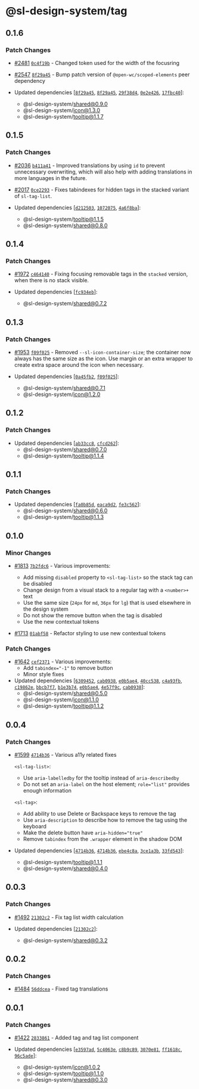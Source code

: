 # @sl-design-system/tag

## 0.1.6

### Patch Changes

- [#2481](https://github.com/sl-design-system/components/pull/2481) [`0c4f19b`](https://github.com/sl-design-system/components/commit/0c4f19beb6f66b6cba944c6bc4589252113554fb) - Changed token used for the width of the focusring

- [#2547](https://github.com/sl-design-system/components/pull/2547) [`8f29a45`](https://github.com/sl-design-system/components/commit/8f29a4527d8fbe2bace08e32e31ba93aee0baf68) - Bump patch version of `@open-wc/scoped-elements` peer dependency

- Updated dependencies [[`8f29a45`](https://github.com/sl-design-system/components/commit/8f29a4527d8fbe2bace08e32e31ba93aee0baf68), [`8f29a45`](https://github.com/sl-design-system/components/commit/8f29a4527d8fbe2bace08e32e31ba93aee0baf68), [`29f38d4`](https://github.com/sl-design-system/components/commit/29f38d4a44003f63e20965ed176dfa9bc16851e7), [`0e2e426`](https://github.com/sl-design-system/components/commit/0e2e426041997a299f3e35bcde499909d62f7ce9), [`17fbc40`](https://github.com/sl-design-system/components/commit/17fbc404a27bada6a5013c84c34a2936de604f16)]:
  - @sl-design-system/shared@0.9.0
  - @sl-design-system/icon@1.3.0
  - @sl-design-system/tooltip@1.1.7

## 0.1.5

### Patch Changes

- [#2036](https://github.com/sl-design-system/components/pull/2036) [`b411a41`](https://github.com/sl-design-system/components/commit/b411a415b496b0ca15677b58ca41c7d770833b6e) - Improved translations by using `id` to prevent unnecessary overwriting, which will also help with adding translations in more languages in the future.

- [#2017](https://github.com/sl-design-system/components/pull/2017) [`0ce2293`](https://github.com/sl-design-system/components/commit/0ce22939899889ab60bdd387ff88a10fa9d7f84e) - Fixes tabindexes for hidden tags in the stacked variant of `sl-tag-list`.

- Updated dependencies [[`d212503`](https://github.com/sl-design-system/components/commit/d21250333818c229635688c01a139b57ccd5ec86), [`1072075`](https://github.com/sl-design-system/components/commit/1072075e3f1b5f0bf8b07dc1f89fd39b9f7103d0), [`4a6f8ba`](https://github.com/sl-design-system/components/commit/4a6f8ba02f49e8be7b37028c9b6a558ad91d9664)]:
  - @sl-design-system/tooltip@1.1.5
  - @sl-design-system/shared@0.8.0

## 0.1.4

### Patch Changes

- [#1972](https://github.com/sl-design-system/components/pull/1972) [`c464140`](https://github.com/sl-design-system/components/commit/c46414048767d65a8489feae054904b9c12df8f5) - Fixing focusing removable tags in the `stacked` version, when there is no stack visible.

- Updated dependencies [[`fc934eb`](https://github.com/sl-design-system/components/commit/fc934eba9f2049fda27d1e3f7c879789eea6254c)]:
  - @sl-design-system/shared@0.7.2

## 0.1.3

### Patch Changes

- [#1953](https://github.com/sl-design-system/components/pull/1953) [`f09f025`](https://github.com/sl-design-system/components/commit/f09f0259b4c0fb0a139974431b8a4bad7d9df6c8) - Removed `--sl-icon-container-size`; the container now always has the same size as the icon. Use margin or an extra wrapper to create extra space around the icon when necessary.

- Updated dependencies [[`0a45fb2`](https://github.com/sl-design-system/components/commit/0a45fb23105fce305650c96c5962afe0bb10b930), [`f09f025`](https://github.com/sl-design-system/components/commit/f09f0259b4c0fb0a139974431b8a4bad7d9df6c8)]:
  - @sl-design-system/shared@0.7.1
  - @sl-design-system/icon@1.2.0

## 0.1.2

### Patch Changes

- Updated dependencies [[`ab33cc8`](https://github.com/sl-design-system/components/commit/ab33cc86cc01480fb20206be689f9bbdb62bf0ad), [`cfcd262`](https://github.com/sl-design-system/components/commit/cfcd262dd65859170196af041f1f6bdceefaf4f5)]:
  - @sl-design-system/shared@0.7.0
  - @sl-design-system/tooltip@1.1.4

## 0.1.1

### Patch Changes

- Updated dependencies [[`fa0b85d`](https://github.com/sl-design-system/components/commit/fa0b85d46c08018cd43de432c3a9705e7aede2c8), [`eaca9d2`](https://github.com/sl-design-system/components/commit/eaca9d24a6086d7a60dc5efc5332f16e80485d36), [`fe3c562`](https://github.com/sl-design-system/components/commit/fe3c562d4e18ab93e9209aaab1a604774cfba5fb)]:
  - @sl-design-system/shared@0.6.0
  - @sl-design-system/tooltip@1.1.3

## 0.1.0

### Minor Changes

- [#1813](https://github.com/sl-design-system/components/pull/1813) [`7b2fdc6`](https://github.com/sl-design-system/components/commit/7b2fdc6ee42af1b096b6f019b0f9e9daba5ed950) - Various improvements:
  - Add missing `disabled` property to `<sl-tag-list>` so the stack tag can be disabled
  - Change design from a visual stack to a regular tag with a `<number>+` text
  - Use the same size (`24px` for `md`, `36px` for `lg`) that is used elsewhere in the design system
  - Do not show the remove button when the tag is disabled
  - Use the new contextual tokens

- [#1713](https://github.com/sl-design-system/components/pull/1713) [`01abf58`](https://github.com/sl-design-system/components/commit/01abf5833d364a76dbdf4e0df0587d0fbec3848e) - Refactor styling to use new contextual tokens

### Patch Changes

- [#1642](https://github.com/sl-design-system/components/pull/1642) [`cef2371`](https://github.com/sl-design-system/components/commit/cef2371d5868439edbba8156bf38c167b72f0f39) - Various improvements:
  - Add `tabindex="-1"` to remove button
  - Minor style fixes
- Updated dependencies [[`6309452`](https://github.com/sl-design-system/components/commit/63094521a7b262bd80c1a9a377086093d2844a8d), [`cab0938`](https://github.com/sl-design-system/components/commit/cab093898b324073801945fc3771eec2014d6652), [`e0b5ae4`](https://github.com/sl-design-system/components/commit/e0b5ae44fd61afd603927522fc8024c6ae7829bb), [`40cc538`](https://github.com/sl-design-system/components/commit/40cc538648e6ed5ac453fbe708bae8761caaab5e), [`c4a93fb`](https://github.com/sl-design-system/components/commit/c4a93fba6f40b8e843a169117dfdd331a5d9d6e6), [`c19862e`](https://github.com/sl-design-system/components/commit/c19862e56455c3d8e27a9afc33bf684f89b04b75), [`bbcb7f7`](https://github.com/sl-design-system/components/commit/bbcb7f7cd48e22fa1e61f24ba645a4131b0c75ee), [`b1e3b74`](https://github.com/sl-design-system/components/commit/b1e3b741e78400e3755ddaa0c5c4fdeed2e3f960), [`e0b5ae4`](https://github.com/sl-design-system/components/commit/e0b5ae44fd61afd603927522fc8024c6ae7829bb), [`4e57f9c`](https://github.com/sl-design-system/components/commit/4e57f9c60835a07db45f74fde73a3bf13b6abe51), [`cab0938`](https://github.com/sl-design-system/components/commit/cab093898b324073801945fc3771eec2014d6652)]:
  - @sl-design-system/shared@0.5.0
  - @sl-design-system/icon@1.1.0
  - @sl-design-system/tooltip@1.1.2

## 0.0.4

### Patch Changes

- [#1599](https://github.com/sl-design-system/components/pull/1599) [`4714b36`](https://github.com/sl-design-system/components/commit/4714b36f1387d4d1731a310b621caf5a33be105b) - Various a11y related fixes

  `<sl-tag-list>`:
  - Use `aria-labelledby` for the tooltip instead of `aria-describedby`
  - Do not set an `aria-label` on the host element; `role="list"` provides enough information

  `<sl-tag>`:
  - Add ability to use Delete or Backspace keys to remove the tag
  - Use `aria-description` to describe how to remove the tag using the keyboard
  - Make the delete button have `aria-hidden="true"`
  - Remove `tabindex` from the `.wrapper` element in the shadow DOM

- Updated dependencies [[`4714b36`](https://github.com/sl-design-system/components/commit/4714b36f1387d4d1731a310b621caf5a33be105b), [`4714b36`](https://github.com/sl-design-system/components/commit/4714b36f1387d4d1731a310b621caf5a33be105b), [`ebe4c8a`](https://github.com/sl-design-system/components/commit/ebe4c8a32e85b753e2aa752a13b2dc23616bf1a9), [`3ce1a3b`](https://github.com/sl-design-system/components/commit/3ce1a3b2c7c185ae6499b7dad22056d4de96a3a0), [`33fd543`](https://github.com/sl-design-system/components/commit/33fd5432f1499051071662aaca9974c212304bc6)]:
  - @sl-design-system/tooltip@1.1.1
  - @sl-design-system/shared@0.4.0

## 0.0.3

### Patch Changes

- [#1492](https://github.com/sl-design-system/components/pull/1492) [`21302c2`](https://github.com/sl-design-system/components/commit/21302c28065512f1c89ffde17dbc3241a2306d5d) - Fix tag list width calculation

- Updated dependencies [[`21302c2`](https://github.com/sl-design-system/components/commit/21302c28065512f1c89ffde17dbc3241a2306d5d)]:
  - @sl-design-system/shared@0.3.2

## 0.0.2

### Patch Changes

- [#1484](https://github.com/sl-design-system/components/pull/1484) [`56ddcea`](https://github.com/sl-design-system/components/commit/56ddcea15cb6b9711b3735f60abe8a723ac831c0) - Fixed tag translations

## 0.0.1

### Patch Changes

- [#1422](https://github.com/sl-design-system/components/pull/1422) [`2833861`](https://github.com/sl-design-system/components/commit/28338611d0fccf175c3e22eb268fc5892522dc78) - Added tag and tag list component

- Updated dependencies [[`e3597ad`](https://github.com/sl-design-system/components/commit/e3597adca3a2b98f1507af55b7fb3748d9c29ffb), [`5c4063e`](https://github.com/sl-design-system/components/commit/5c4063ed63560ca3e07940492653d23a4ec009d8), [`c8b9c89`](https://github.com/sl-design-system/components/commit/c8b9c89a367066ab241348c9f93e6e087ec796ea), [`3070e81`](https://github.com/sl-design-system/components/commit/3070e81b03ec83ef79149c84d3e5e7876b38591f), [`ff1618c`](https://github.com/sl-design-system/components/commit/ff1618cdfa4d0060465d993f656345ba1044f88c), [`96c5ade`](https://github.com/sl-design-system/components/commit/96c5ade1562ca5faf936ce59f13a2fb84abeac56)]:
  - @sl-design-system/icon@1.0.2
  - @sl-design-system/tooltip@1.1.0
  - @sl-design-system/shared@0.3.0

